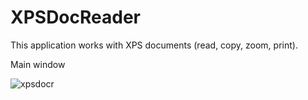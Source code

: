 # XPSDocReader
This application works with XPS documents (read, copy, zoom, print).

Main window

![xpsdocr](https://user-images.githubusercontent.com/64738687/167621757-0bc6ad25-8170-44c5-9031-cced01ae9a31.PNG)
